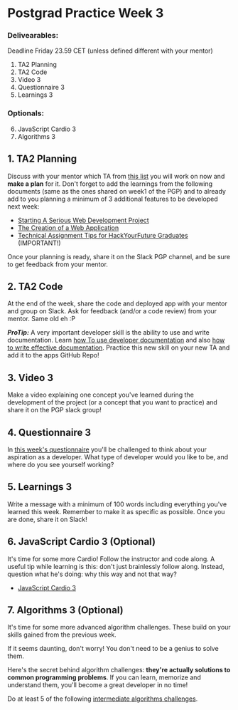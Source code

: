 # Postgrad Practice Week 3

### Delivearables: 
Deadline Friday 23.59 CET (unless defined different with your mentor)

1. TA2 Planning
2. TA2 Code
3. Video 3
4. Questionnaire 3
5. Learnings 3

### Optionals:
6. JavaScript Cardio 3
7. Algorithms 3

## 1. TA2 Planning

Discuss with your mentor which TA from [this list](./../technical-assignments/w3-w4) you will work on now and **make a plan** for it. Don't forget to add the learnings from the following documents (same as the ones shared on week1 of the PGP) and to already add to you planning a minimum of 3 additional features to be developed next week:

- [Starting A Serious Web Development Project](https://www.youtube.com/watch?v=gGGPTskb7c8)
- [The Creation of a Web Application](https://selftaughtcoders.com/creation-of-a-web-application/)
- [Technical Assignment Tips for HackYourFuture Graduates](https://github.com/riccardobevilacqua/technical-assignment-tips) (IMPORTANT!)

Once your planning is ready, share it on the Slack PGP channel, and be sure to get feedback from your mentor. 

## 2. TA2 Code

At the end of the week, share the code and deployed app with your mentor and group on Slack. Ask for feedback (and/or a code review) from your mentor. Same old eh :P

***ProTip:*** A very important developer skill is the ability to use and write documentation. Learn [how To use developer documentation](https://www.youtube.com/watch?v=s1PLS3SQHQ0) and also [how to write effective documentation](https://www.youtube.com/watch?v=R6zeikbTgVc). Practice this new skill on your new TA and add it to the apps GitHub Repo!

## 3. Video 3

Make a video explaining one concept you've learned during the development of the project (or a concept that you want to practice) and share it on the PGP slack group!

## 4. Questionnaire 3

In [this week's questionnaire](https://hackyourfuture.typeform.com/to/h3rsXpWq) you'll be challenged to think about your aspiration as a developer. What type of developer would you like to be, and where do you see yourself working?

## 5. Learnings 3
 
Write a message with a minimum of 100 words including everything you've learned this week. Remember to make it as specific as possible. Once you are done, share it on Slack!


## 6. JavaScript Cardio 3 (Optional)

It's time for some more Cardio! Follow the instructor and code along. A useful tip while learning is this: don't just brainlessly follow along. Instead, question what he's doing: why this way and not that way?

- [JavaScript Cardio 3](https://www.youtube.com/watch?v=FfchU1FS2IA)

## 7. Algorithms 3 (Optional)

It's time for some more advanced algorithm challenges. These build on your skills gained from the previous week.

If it seems daunting, don't worry! You don't need to be a genius to solve them.

Here's the secret behind algorithm challenges: **they're actually solutions to common programming problems**. If you can learn, memorize and understand them, you'll become a great developer in no time!

Do at least 5 of the following [intermediate algorithms challenges](https://www.freecodecamp.org/learn/javascript-algorithms-and-data-structures/intermediate-algorithm-scripting/).
